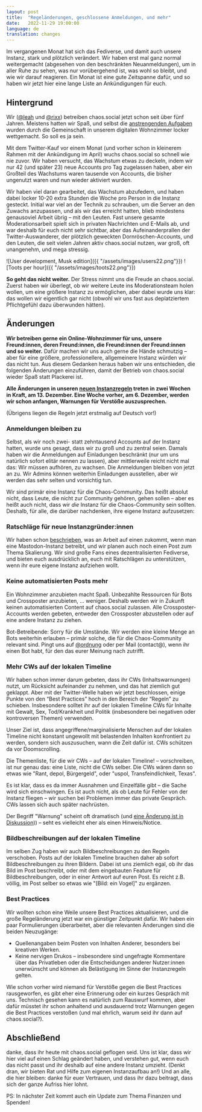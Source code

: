 ```yaml
---
layout: post
title:  "Regeländerungen, geschlossene Anmeldungen, und mehr"
date:   2022-11-29 19:00:00
language: de
translation: changes
---
```


Im vergangenen Monat hat sich das Fediverse, und damit auch unsere Instanz, stark und plötzlich verändert. Wir haben
erst mal ganz normal weitergemacht (abgesehen von den beschränkten Neuanmeldungen), um in aller Ruhe zu sehen, was nur
vorübergehend ist, was wohl so bleibt, und wie wir darauf reagieren. Ein Monat ist eine gute Zeitspanne dafür, und so
haben wir jetzt hier eine lange Liste an Ankündigungen für euch.

## Hintergrund

Wir ([@leah](https://chaos.social/@leah) und [@rixx](https://chaos.social/@rixx)) betreiben chaos.social jetzt schon
seit über fünf Jahren. Meistens hatten wir Spaß, und selbst die [anstrengenden
Aufgaben](https://rixx.de/de/blog/on-running-a-mastodon-instance/) wurden durch die Gemeinschaft in unserem digitalen
Wohnzimmer locker wettgemacht. So soll es ja sein.

Mit dem Twitter-Kauf vor einem Monat (und vorher schon in kleinerem Rahmen mit der Ankündigung im April) wuchs
chaos.social so schnell wie nie zuvor. Wir haben versucht, das Wachstum etwas zu deckeln, indem wir nur 42 (und später
23) neue Accounts pro Tag zugelassen haben, aber ein Großteil des Wachstums waren tausende von Accounts, die bisher ungenutzt
waren und nun wieder aktiviert wurden.

Wir haben viel daran gearbeitet, das Wachstum abzufedern, und haben dabei locker 10-20 extra Stunden die Woche pro Person in
die Instanz gesteckt. Initial war viel an der Technik zu schrauben, um die Server an den Zuwachs anzupassen, und als
wir das erreicht hatten, blieb mindestens genausoviel Arbeit übrig – mit den Leuten. Fast unsere gesamte
Moderationsarbeit spielt sich in privaten Nachrichten und E-Mails ab, und war deshalb für euch nicht sehr sichtbar, aber
das Aufeinanderprallen der Twitter-Auswanderer, der plötzlich geweckten Dornröschen-Accounts, und den Leuten, die seit
vielen Jahren aktiv chaos.social nutzen, war groß, oft unangenehm, und mega stressig.

![User development, Musk edition]({{ "/assets/images/users22.png"}})
![Toots per hour]({{ "/assets/images/toots22.png"}})

**So geht das nicht weiter.** Der Stress nimmt uns die Freude an chaos.social. Zuerst haben wir überlegt, ob wir weitere
Leute ins Moderationsteam holen wollen, um eine größere Instanz zu ermöglichen, aber dabei wurde uns klar: das wollen
wir eigentlich gar nicht (obwohl wir uns fast aus deplatziertem Pflichtgefühl dazu überwunden hätten).

## Änderungen

**Wir betreiben gerne ein Online-Wohnzimmer für uns, unsere Freund:innen, deren Freund:innen, die Freund:innen der
Freund:innen und so weiter.** Dafür machen wir uns auch gerne die Hände schmutzig – aber für eine größere,
professionellere, allgemeinere Instanz würden wir das nicht tun. Aus diesem Gedanken heraus haben wir uns entschieden,
die folgenden Änderungen einzuführen, damit der Betrieb von chaos.social wieder Spaß statt Plackerei ist.

**Alle Änderungen in unseren [neuen Instanzregeln](/regeln) treten in zwei Wochen in Kraft, am 13. Dezember. Eine Woche vorher, am 6. Dezember, werden wir schon anfangen, Warnungen für Verstöße auszusprechen.**

(Übrigens liegen die Regeln jetzt erstmalig auf Deutsch vor!)

### Anmeldungen bleiben zu

Selbst, als wir noch zwei- statt zehntausend Accounts auf der Instanz hatten, wurde uns gesagt, dass wir zu groß und zu
zentral seien. Damals haben wir die Anmeldungen auf Einladungen beschränkt (nur um uns natürlich sofort elitär nennen zu
lassen), aber mittlerweile reicht nicht mal das: Wir müssen aufhören, zu wachsen. Die Anmeldungen bleiben von jetzt an
zu. Wir Admins können weiterhin Einladungen ausstellen, aber wir werden das sehr selten und vorsichtig tun.

Wir sind primär eine Instanz für die Chaos-Community. Das heißt absolut nicht, dass Leute, die nicht zur Community
gehören, gehen sollen – aber es heißt auch nicht, dass wir *die* Instanz für die Chaos-Community sein sollten. Deshalb,
für alle, die darüber nachdenken, ihre eigene Instanz aufzusetzen:

### Ratschläge für neue Instanzgründer:innen

Wir haben schon [beschrieben](https://rixx.de/de/blog/on-running-a-mastodon-instance/), was an Arbeit auf einen zukommt,
wenn man eine Mastodon-Instanz betreibt, und wir planen auch noch einen Post zum Thema Skalierung. Wir sind große Fans
eines dezentralisierten Fediverse, und bieten euch ausdrücklich an, euch mit Ratschlägen zu unterstützen, wenn ihr eure
eigene Instanz aufziehen wollt.

### Keine automatisierten Posts mehr

Ein Wohnzimmer anzubieten macht Spaß. Unbezahlte Ressourcen für Bots und Crossposter anzubieten, … weniger. Deshalb
werden wir in Zukunft keinen automatisierten Content auf chaos.social zulassen. Alle Crossposter-Accounts werden
gebeten, entweder den Crossposter abzustellen oder auf eine andere Instanz zu ziehen.

Bot-Betreibende: Sorry für die Umstände. Wir werden eine kleine Menge an Bots weiterhin erlauben – primär solche, die
für die Chaos-Community relevant sind. Pingt uns auf [@ordnung](https://chaos.social/@ordnung) oder per Mail (contact@),
wenn ihr einen Bot habt, für den das eurer Meinung nach zutrifft.

### Mehr CWs auf der lokalen Timeline

Wir haben schon immer darum gebeten, dass ihr CWs (Inhaltswarnungen) nutzt, um Rücksicht aufeinander zu nehmen, und das
hat ziemlich gut geklappt. Aber mit der Twitter-Welle haben wir jetzt beschlossen, einige Punkte von den “Best
Practices” hoch in den Bereich der “Regeln” zu schieben. Insbesondere solltet ihr auf der lokalen Timeline CWs für
Inhalte mit Gewalt, Sex, Tod/Krankheit und Politik (insbesondere bei negativen oder kontroversen Themen) verwenden.

Unser Ziel ist, dass angegriffene/marginalisierte Menschen auf der lokalen Timeline nicht konstant ungewollt mit
belastenden Inhalten konfrontiert zu werden, sondern sich auszusuchen, wann die Zeit dafür ist. CWs schützen da vor
Doomscrolling.

Die Themenliste, für die wir CWs – auf der lokalen Timeline! – vorschreiben, ist nur genau das: eine Liste, nicht die
CWs selber. Die CWs wären dann so etwas wie "Rant, depol, Bürgergeld", oder "uspol, Transfeindlichkeit, Texas".

Es ist klar, dass es da immer Ausnahmen und Einzelfälle gibt – die Sache wird sich einschwingen. Es ist auch nicht, als
ob Leute für Fehler von der Instanz fliegen – wir suchen bei Problemen immer das private Gespräch. CWs lassen sich auch
später nachrüsten.

Der Begriff "Warnung" scheint oft dramatisch (und [eine Änderung ist in
Diskussion](https://github.com/mastodon/mastodon/issues/20117))) – seht es vielleicht eher als einen Hinweis/Notice.

### Bildbeschreibungen auf der lokalen Timeline

Im selben Zug haben wir auch Bildbeschreibungen zu den Regeln verschoben. Posts auf der lokalen Timeline brauchen daher
ab sofort Bildbeschreibungen zu ihren Bildern. Dabei ist uns ziemlich egal, ob ihr das Bild im Post beschreibt, oder mit
dem eingebauten Feature für Bildbeschreibungen, oder in einer Antwort auf euren Post. Es reicht z.B. völlig, im Post
selber so etwas wie "[Bild: ein Vogel]" zu ergänzen.

### Best Practices

Wir wollten schon eine Weile unsere Best Practices aktualisieren, und die große Regeländerung jetzt war ein günstiger
Zeitpunkt dafür. Wir haben ein paar Formulierungen überarbeitet, aber die relevanten Änderungen sind die beiden
Neuzugänge:

- Quellenangaben beim Posten von Inhalten Anderer, besonders bei kreativen Werken.
- Keine nervigen Drukos – insbesondere sind ungefragte Kommentare über das Privatleben oder die Entscheidungen anderer
  Nutzer:innen unerwünscht und können als Belästigung im Sinne der Instanzregeln gelten.

Wie schon vorher wird niemand für Verstöße gegen die Best Practices rausgeworfen, es gibt eher eine Erinnerung oder ein
kurzes Gespräch mit uns. Technisch gesehen kann es natürlich zum Rauswurf kommen, aber dafür müsstet ihr schon anhaltend
und ausdauernd trotz Warnungen gegen die Best Practices verstoßen (und mal ehrlich, warum seid ihr dann auf
chaos.social?).

## Abschließend

danke, dass ihr heute mit chaos.social geflogen seid. Uns ist klar, dass wir hier viel auf einen Schlag geändert haben,
und verstehen gut, wenn euch das nicht passt und ihr deshalb auf eine andere Instanz umzieht. (Denkt dran, wir bieten
Rat und Hilfe zum eigenen Instanzaufbau an!) Und an alle, die hier bleiben: danke für euer Vertrauen, und dass ihr dazu
beitragt, dass sich der ganze Aufriss hier lohnt.

PS: In nächster Zeit kommt auch ein Update zum Thema Finanzen und Spenden!
